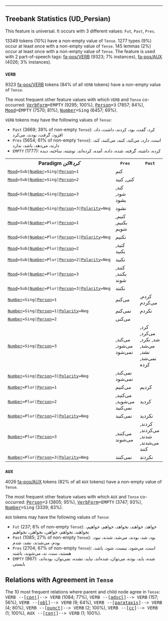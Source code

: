 

--------------------------------------------------------------------------------

## Treebank Statistics (UD_Persian)

This feature is universal.
It occurs with 3 different values: `Fut`, `Past`, `Pres`.

13349 tokens (10%) have a non-empty value of `Tense`.
1277 types (9%) occur at least once with a non-empty value of `Tense`.
145 lemmas (2%) occur at least once with a non-empty value of `Tense`.
The feature is used with 2 part-of-speech tags: [fa-pos/VERB]() (9323; 7% instances), [fa-pos/AUX]() (4026; 3% instances).

### `VERB`

9323 [fa-pos/VERB]() tokens (84% of all `VERB` tokens) have a non-empty value of `Tense`.

The most frequent other feature values with which `VERB` and `Tense` co-occurred: <tt><a href="VerbForm.html">VerbForm</a>=EMPTY</tt> (9295; 100%), <tt><a href="Person.html">Person</a>=3</tt> (7857; 84%), <tt><a href="Mood.html">Mood</a>=EMPTY</tt> (7570; 81%), <tt><a href="Number.html">Number</a>=Sing</tt> (6457; 69%).

`VERB` tokens may have the following values of `Tense`:

* `Past` (3669; 39% of non-empty `Tense`): کرد، گفت، بود، کردند، داشت، داد، افزود، گرفت، بودند، می‌کرد
* `Pres` (5654; 61% of non-empty `Tense`): است، دارد، می‌کند، کنند، می‌کنند، کند، دارند، می‌دهد، باشد، ندارد
* `EMPTY` (1777): کرده، داشته، گرفته، شده، داده، آمده، کرده‌اند، نوشته، ساخته، دیده

<table>
  <tr><th>Paradigm <i>کرد#کن</i></th><th><tt>Pres</tt></th><th><tt>Past</tt></th></tr>
  <tr><td><tt><a href="Mood.html">Mood</a>=Sub|<a href="Number.html">Number</a>=Sing|<a href="Person.html">Person</a>=1</tt></td><td>کنم</td><td></td></tr>
  <tr><td><tt><a href="Mood.html">Mood</a>=Sub|<a href="Number.html">Number</a>=Sing|<a href="Person.html">Person</a>=2</tt></td><td>کنی, کنید</td><td></td></tr>
  <tr><td><tt><a href="Mood.html">Mood</a>=Sub|<a href="Number.html">Number</a>=Sing|<a href="Person.html">Person</a>=3</tt></td><td>کند, شود, بشود</td><td></td></tr>
  <tr><td><tt><a href="Mood.html">Mood</a>=Sub|<a href="Number.html">Number</a>=Sing|<a href="Person.html">Person</a>=3|<a href="Polarity.html">Polarity</a>=Neg</tt></td><td>نشود</td><td></td></tr>
  <tr><td><tt><a href="Mood.html">Mood</a>=Sub|<a href="Number.html">Number</a>=Plur|<a href="Person.html">Person</a>=1</tt></td><td>کنیم, بکنیم, شویم</td><td></td></tr>
  <tr><td><tt><a href="Mood.html">Mood</a>=Sub|<a href="Number.html">Number</a>=Plur|<a href="Person.html">Person</a>=1|<a href="Polarity.html">Polarity</a>=Neg</tt></td><td>نکنیم</td><td></td></tr>
  <tr><td><tt><a href="Mood.html">Mood</a>=Sub|<a href="Number.html">Number</a>=Plur|<a href="Person.html">Person</a>=2</tt></td><td>کنید, بکنید</td><td></td></tr>
  <tr><td><tt><a href="Mood.html">Mood</a>=Sub|<a href="Number.html">Number</a>=Plur|<a href="Person.html">Person</a>=2|<a href="Polarity.html">Polarity</a>=Neg</tt></td><td>نکنید</td><td></td></tr>
  <tr><td><tt><a href="Mood.html">Mood</a>=Sub|<a href="Number.html">Number</a>=Plur|<a href="Person.html">Person</a>=3</tt></td><td>کنند, بکنند, شوند</td><td></td></tr>
  <tr><td><tt><a href="Mood.html">Mood</a>=Sub|<a href="Number.html">Number</a>=Plur|<a href="Person.html">Person</a>=3|<a href="Polarity.html">Polarity</a>=Neg</tt></td><td>نکنند</td><td></td></tr>
  <tr><td><tt><a href="Number.html">Number</a>=Sing|<a href="Person.html">Person</a>=1</tt></td><td>می‌کنم</td><td>کردم, می‌کردم</td></tr>
  <tr><td><tt><a href="Number.html">Number</a>=Sing|<a href="Person.html">Person</a>=1|<a href="Polarity.html">Polarity</a>=Neg</tt></td><td>نمی‌کنم</td><td>نکردم</td></tr>
  <tr><td><tt><a href="Number.html">Number</a>=Sing|<a href="Person.html">Person</a>=2</tt></td><td>می‌کنی</td><td></td></tr>
  <tr><td><tt><a href="Number.html">Number</a>=Sing|<a href="Person.html">Person</a>=3</tt></td><td>می‌کند, می‌شود, نمی‌شود</td><td>کرد, می‌کرد, شد, نکرد, می‌شد, نشد, نمی‌شد, کرده</td></tr>
  <tr><td><tt><a href="Number.html">Number</a>=Sing|<a href="Person.html">Person</a>=3|<a href="Polarity.html">Polarity</a>=Neg</tt></td><td>نمی‌کند, نمی‌شود</td><td></td></tr>
  <tr><td><tt><a href="Number.html">Number</a>=Plur|<a href="Person.html">Person</a>=1</tt></td><td>می‌کنیم</td><td>کردیم</td></tr>
  <tr><td><tt><a href="Number.html">Number</a>=Plur|<a href="Person.html">Person</a>=2</tt></td><td>می‌کنید, می‌شوید, نمی‌کنید</td><td>کردید</td></tr>
  <tr><td><tt><a href="Number.html">Number</a>=Plur|<a href="Person.html">Person</a>=2|<a href="Polarity.html">Polarity</a>=Neg</tt></td><td>نمی‌کنید</td><td>نکردید</td></tr>
  <tr><td><tt><a href="Number.html">Number</a>=Plur|<a href="Person.html">Person</a>=3</tt></td><td>می‌کنند, می‌شوند</td><td>کردند, می‌کردند, شدند, می‌شدند, کنند</td></tr>
  <tr><td><tt><a href="Number.html">Number</a>=Plur|<a href="Person.html">Person</a>=3|<a href="Polarity.html">Polarity</a>=Neg</tt></td><td>نمی‌کنند</td><td>نکردند</td></tr>
</table>

### `AUX`

4026 [fa-pos/AUX]() tokens (82% of all `AUX` tokens) have a non-empty value of `Tense`.

The most frequent other feature values with which `AUX` and `Tense` co-occurred: <tt><a href="Person.html">Person</a>=3</tt> (3805; 95%), <tt><a href="VerbForm.html">VerbForm</a>=EMPTY</tt> (3747; 93%), <tt><a href="Number.html">Number</a>=Sing</tt> (3339; 83%).

`AUX` tokens may have the following values of `Tense`:

* `Fut` (237; 6% of non-empty `Tense`): خواهد، خواهند، نخواهد، خواهم، خواهیم، نخواهند، نخواهم، خواهی، نخواهی، نخواهیم
* `Past` (1085; 27% of non-empty `Tense`): بود، شد، بودند، می‌شد، شدند، نبود، بودم، می‌شدند، نشد، شدم
* `Pres` (2704; 67% of non-empty `Tense`): است، می‌شود، نیست، شود، باشد، هستند، ست، ند، می‌شوند، باشند
* `EMPTY` (867): شده، باید، بوده، می‌توان، شده‌اند، نباید، نشده، نمی‌توان، بوده‌اند، بایستی

## Relations with Agreement in `Tense`

The 10 most frequent relations where parent and child node agree in `Tense`:
<tt>VERB --[<a href="../dep/conj.html">conj</a>]--> VERB</tt> (1084; 77%),
<tt>VERB --[<a href="../dep/advcl.html">advcl</a>]--> VERB</tt> (157; 56%),
<tt>VERB --[<a href="../dep/obl.html">obl</a>]--> VERB</tt> (9; 64%),
<tt>VERB --[<a href="../dep/parataxis.html">parataxis</a>]--> VERB</tt> (4; 80%),
<tt>VERB --[<a href="../dep/punct.html">punct</a>]--> VERB</tt> (2; 100%),
<tt>VERB --[<a href="../dep/cc.html">cc</a>]--> VERB</tt> (1; 100%),
<tt>AUX --[<a href="../dep/conj.html">conj</a>]--> VERB</tt> (1; 100%).

